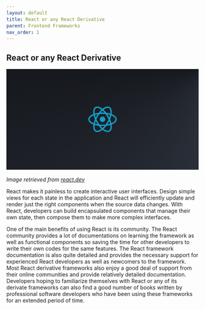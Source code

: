```yaml
---
layout: default
title: React or any React Derivative
parent: Frontend Frameworks
nav_order: 1
---
```


## React or any React Derivative

![React](assets/img/react.png)

_Image retrieved from [react.dev](https://react.dev/)_  

React makes it painless to create interactive user interfaces. Design simple views for each state in the application and React will efficiently update and render just the right components when the source data changes. With React, developers can build encapsulated components that manage their own state, then compose them to make more complex interfaces.  

One of the main benefits of using React is its community. The React community provides a lot of documentations on learning the framework as well as functional components so saving the time for other developers to write their own codes for the same features. The React framework documentation is also quite detailed and provides the necessary support for experienced React developers as well as newcomers to the framework. Most React derivative frameworks also enjoy a good deal of support from their online communities and provide relatively detailed documentation. Developers hoping to familiarize themselves with React or any of its derivate frameworks can also find a good number of books written by professional software developers who have been using these frameworks for an extended period of time.  
